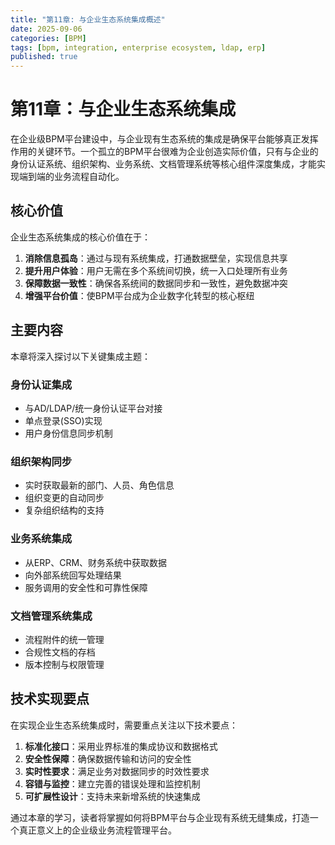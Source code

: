 ```yaml
---
title: "第11章: 与企业生态系统集成概述"
date: 2025-09-06
categories: [BPM]
tags: [bpm, integration, enterprise ecosystem, ldap, erp]
published: true
---
```

# 第11章：与企业生态系统集成

在企业级BPM平台建设中，与企业现有生态系统的集成是确保平台能够真正发挥作用的关键环节。一个孤立的BPM平台很难为企业创造实际价值，只有与企业的身份认证系统、组织架构、业务系统、文档管理系统等核心组件深度集成，才能实现端到端的业务流程自动化。

## 核心价值

企业生态系统集成的核心价值在于：

1. **消除信息孤岛**：通过与现有系统集成，打通数据壁垒，实现信息共享
2. **提升用户体验**：用户无需在多个系统间切换，统一入口处理所有业务
3. **保障数据一致性**：确保各系统间的数据同步和一致性，避免数据冲突
4. **增强平台价值**：使BPM平台成为企业数字化转型的核心枢纽

## 主要内容

本章将深入探讨以下关键集成主题：

### 身份认证集成
- 与AD/LDAP/统一身份认证平台对接
- 单点登录(SSO)实现
- 用户身份信息同步机制

### 组织架构同步
- 实时获取最新的部门、人员、角色信息
- 组织变更的自动同步
- 复杂组织结构的支持

### 业务系统集成
- 从ERP、CRM、财务系统中获取数据
- 向外部系统回写处理结果
- 服务调用的安全性和可靠性保障

### 文档管理系统集成
- 流程附件的统一管理
- 合规性文档的存档
- 版本控制与权限管理

## 技术实现要点

在实现企业生态系统集成时，需要重点关注以下技术要点：

1. **标准化接口**：采用业界标准的集成协议和数据格式
2. **安全性保障**：确保数据传输和访问的安全性
3. **实时性要求**：满足业务对数据同步的时效性要求
4. **容错与监控**：建立完善的错误处理和监控机制
5. **可扩展性设计**：支持未来新增系统的快速集成

通过本章的学习，读者将掌握如何将BPM平台与企业现有系统无缝集成，打造一个真正意义上的企业级业务流程管理平台。